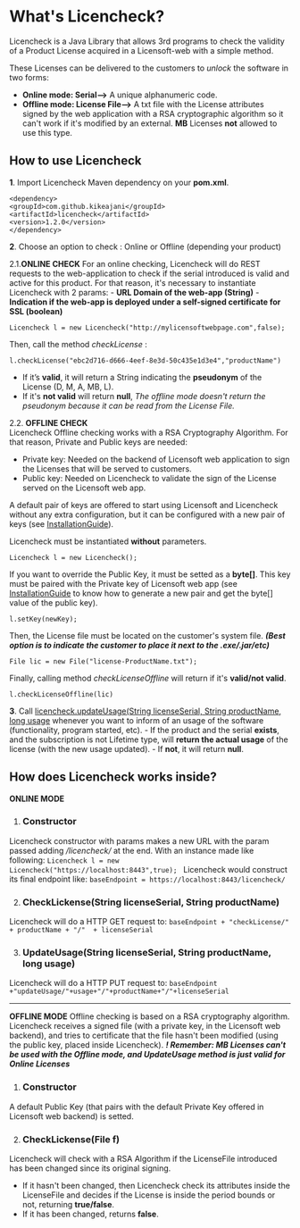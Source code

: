 # What's Licencheck?
Licencheck is a Java Library that allows 3rd programs to check the validity of a Product License acquired in a Licensoft-web with a simple method.

These Licenses can be delivered to the customers to *unlock* the software in two forms:
- **Online mode: Serial-->** A unique alphanumeric code.
- **Offline mode: License File-->** A txt file with the License attributes signed by the web application with a RSA  cryptographic algorithm so it can't work if it's modified by an external. **MB** Licenses **not** allowed to use this type.






## How to use Licencheck  <a name="how-to-use"></a>
**1**. Import Licencheck Maven dependency on your **pom.xml**.
```
<dependency>
<groupId>com.github.kikeajani</groupId>
<artifactId>licencheck</artifactId>
<version>1.2.0</version>
</dependency>
```
**2**. Choose an option to check : Online or Offline (depending your product)
	 
2.1.**ONLINE CHECK**
For an online checking, Licencheck will do REST requests to the web-application to check if the serial introduced is valid and active for this product.
For that reason, it's necessary to instantiate Licencheck with 2 params: 
	- **URL Domain of the web-app (String)**
	- **Indication if the web-app is deployed under a self-signed certificate for SSL (boolean)**
```
Licencheck l = new Licencheck("http://mylicensoftwebpage.com",false);
```
Then, call the method *checkLicense* :
```
l.checkLicense("ebc2d716-d666-4eef-8e3d-50c435e1d3e4","productName")
``` 
- If it’s **valid**, it will return a String indicating the **pseudonym** of the License (D, M, A, MB, L). 
- If it's **not valid** will return **null**, 
*The offline mode doesn't return the pseudonym because it can be read from the License File.*
	
2.2. **OFFLINE CHECK**  
Licencheck Offline checking works with a RSA Cryptography Algorithm. For that reason, Private and Public keys are needed:
- Private key: Needed on the backend of Licensoft web application to sign the Licenses that will be served to customers.
- Public key: Needed on Licencheck to validate the sign of the License served on the Licensoft web app.

A default pair of keys are offered to start using Licensoft and Licencheck without any extra configuration, but it can be configured with a new pair of keys (see [InstallationGuide](INSTALLATION_GUIDE.md#gen-keys)).

Licencheck must be instantiated **without** parameters.
```
Licencheck l = new Licencheck();
```
If you want to override the Public Key, it must be setted as a **byte[]**. This key must be paired with the Private key of Licensoft web app  (see [InstallationGuide](INSTALLATION_GUIDE.md#gen-keys) to know how to generate a new pair and get the byte[] value of the public key).
```
l.setKey(newKey);
```
Then, the License file must be located on the customer's system file. ***(Best option is to indicate the customer to place it next to the .exe/.jar/etc)***
```
File lic = new File("license-ProductName.txt");
```

Finally, calling method *checkLicenseOffline* will return if it's **valid/not valid**.
```
l.checkLicenseOffline(lic)
```


**3**. Call [licencheck.updateUsage(String licenseSerial, String productName, long usage](#update) whenever you want to inform of an usage of the software (functionality, program started, etc).
	- If the product and the serial **exists**, and the subscription is not Lifetime type, will **return the actual usage** of the license (with the new usage updated).
	- If **not**, it will return **null**. 



 ## How does Licencheck works inside?
 **ONLINE MODE**
 1. ### Constructor
 Licencheck constructor with params makes a new URL with the param passed adding */licencheck/* at the end.
 With an instance made like following:
 `Licencheck l = new Licencheck("https://localhost:8443",true); `
 Licencheck would construct its final endpoint like:
 `baseEndpoint = https://localhost:8443/licencheck/`
 
 2. ### <a name= "check"></a> CheckLickense(String licenseSerial, String productName) 
 Licencheck will do a HTTP GET request to:
  `baseEndpoint + "checkLicense/"  + productName + "/"  + licenseSerial` 

3. ### <a name= "update"></a>  UpdateUsage(String  licenseSerial, String  productName, long  usage)
Licencheck will do a HTTP PUT request to: `baseEndpoint +"updateUsage/"+usage+"/"+productName+"/"+licenseSerial`

---
**OFFLINE MODE**
  Offline checking is based on a RSA cryptography algorithm. Licencheck receives a signed file (with a private key, in the Licensoft web backend), and tries to certificate that the file hasn't been modified (using the public key, placed inside Licencheck).
  ***! Remember: MB Licenses can't be used with the Offline mode, and UpdateUsage method is just valid for Online Licenses***
 1. ### Constructor
A default Public Key (that pairs with the default Private Key offered in Licensoft web backend) is setted.
 
 2. ### <a name= "check"></a> CheckLickense(File f) 
 Licencheck will check with a RSA Algorithm if the LicenseFile introduced has been changed since its original signing. 
 - If it hasn't been changed, then Licencheck check its attributes inside the LicenseFile and decides if the License is inside the period bounds or not, returning **true/false**.
 - If it has been changed, returns **false**.
 

